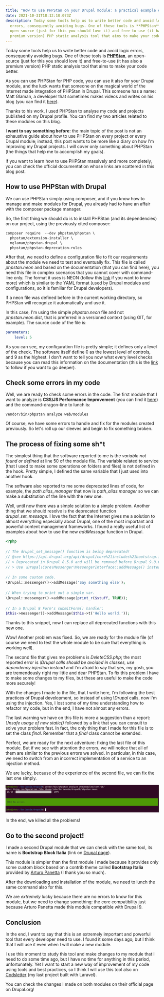 ```yaml
---
title: "How to use PHPStan on your Drupal module: a practical example of mine"
date: 2021-10-31T18:12:18.073Z
description: Today some tools help us to write better code and avoid logic
  errors, consequently avoiding bugs. One of these tools is **PHPStan**, an
  open-source (just for this you should love it) and free-to-use (it has also a
  premium version) PHP static analysis tool that aims to make your code better.
---
```

Today some tools help us to write better code and avoid logic errors, consequently avoiding bugs. One of these tools is **[PHPStan](https://github.com/phpstan/phpstan)**, an open-source (just for this you should love it) and free-to-use (it has also a premium version) PHP static analysis tool that aims to make your code better.

As you can use PHPStan for PHP code, you can use it also for your Drupal module, and the luck wants that someone on the magical world of the Internet made integration of PHPStan in Drupal. This someone has a name: Matt Glaman, a developer that sometimes makes videos and writes on his blog (you can find it [here](https://mglaman.dev/)).

Thanks to his work, I used PHPStan to analyse my code and projects published on my Drupal profile. You can find my two articles related to these modules on this blog.

**I want to say something before:** the main topic of the post is not an exhaustive guide about how to use PHPStan on every project or every Drupal module; instead, this post wants to be more like a diary on how I'm improving my Drupal projects. I will cover only something about PHPStan (the things that help me to accomplish my goals).

If you want to learn how to use PHPStan massively and more completely, you can check the official documentation whose links are scattered in this blog post.

## How to use PHPStan with Drupal

We can use PHPStan simply using composer, and if you know how to manage and make modules for Drupal, you already had to have an affair with the composer package manager.

So, the first thing we should do is to install PHPStan (and its dependencies) on our project, using the previously cited composer:

```shell
composer require  --dev phpstan/phpstan \
  phpstan/extension-installer \
  mglaman/phpstan-drupal \
  phpstan/phpstan-deprecation-rules
```

After that, we need to define a configuration file to fit our requirements about the module we need to test and eventually fix. This file is called *phpstan.neon* and based on the documentation (that you can find here), you need this file in complex scenarios that you cannot cover with command-line only. The format it uses is NEON (follow this [link](https://ne-on.org/) if you want to know more) which is similar to the YAML format (used by Drupal modules and configurations, so it is familiar for Drupal developers).

If a neon file was defined before in the current working directory, so PHPStan will recognize it automatically and use it.

In this case, I'm using the simple *phpstan.neon* file and not *phpstan.neon.dist*, that is preferred in a versioned context (using GIT, for example). The source code of the file is:

```yaml
parameters:
	level: 5
```

As you can see, my configuration file is pretty simple; it defines only a level of the check. The software itself define 0 as the lowest level of controls, and 9 as the highest. I don't want to tell you now what every level checks because you can read this information on the documentation (this is the [link](https://phpstan.org/user-guide/rule-levels) to follow if you want to go deeper).

## Check some errors in my code

Well, we are ready to check some errors in the code. The first module that I want to analyze is **CSS/JS Performance Improvement** (you can find it [here](https://www.drupal.org/project/css_js_performance_improvement)) and the command-dragon-line to lunch is:

```shell
vendor/bin/phpstan analyze web/modules
```

Of course, we have some errors to handle and fix for the modules created previously. So let's roll up our sleeves and begin to fix something broken.

## The process of fixing some sh*t

The simplest thing that the software reported to me is the *variable not found or defined* at line 50 of the module file. The variable related to service (that I used to make some operations on folders and files) is not defined in the hook. Pretty simple, I defined the same variable that I just used into another hook.

The software also reported to me some deprecated lines of code, for example, the *path.alias_manager* that now is *path_alias.manager* so we can make a substitution of the line with the new one.

Well, until now there was a simple solution to a simple problem. Another thing that we should resolve is the deprecated function *drupal_set_message*. I love the fact that the Internet gives me a solution to almost everything especially about Drupal, one of the most important and powerful content management frameworks. I found a really useful list of examples about how to use the new *addMessage* function in Drupal.

```php
<?php

// The drupal_set_message() function is being deprecated!
// @see https://api.drupal.org/api/drupal/core%21includes%21bootstrap.inc/function/drupal_set_message/8.5.x
// > Deprecated in Drupal 8.5.0 and will be removed before Drupal 9.0.0.
// > Use \Drupal\Core\Messenger\MessengerInterface::addMessage() instead.

// In some custom code.
\Drupal::messenger()->addMessage('Say something else');

// When trying to print out a simple var.
\Drupal::messenger()->addMessage(print_r($stuff, TRUE));

// In a Drupal 8 Form's submitForm() handler:
$this->messenger()->addMessage($this->t('Hello world.'));
```

Thanks to this snippet, now I can replace all deprecated functions with this new one.

Wow! Another problem was fixed. So, we are ready for the module file (of course we need to test the whole module to be sure that everything is working well).

The second file that gives me problems is *DeleteCSS.php*; the most reported error is *\Drupal calls should be avoided in classes, use dependency injection instead* and I'm afraid to say that yes, my gosh, you are tremendously right my little and dear PHPStan. To fix this problem I have to make some changes to my files, but these are useful to make the code more securely!

With the changes I made to the file, that I write here, I'm following the best practices of Drupal development, so instead of using *\Drupal* calls, now I'm using the injection. Yes, I lost some of my time understanding how to refactor my code, but in the end, I have not almost any errors.

The last warning we have on this file is more a suggestion than a report: *Unsafe usage of new static()* followed by a link that you can consult to solve your problem fast. In fact, the only thing that I made for this file is to set the class *final*. Remember that a *final* class cannot be extended.

Perfect, we are ready for the next adventure: fixing the last file of this module. But if we see with attention the errors, we will notice that all of them are similar to the previous errors we solved. In particular, in this case, we need to switch from an incorrect implementation of a service to an injection method.

We are lucky, because of the experience of the second file, we can fix the last one simply.

![The output of PHPStan reported no errors](no_errors.png "The output of PHPStan reported no errors")

In the end, we killed all the problems!

## Go to the second project!

I made a second Drupal module that we can check with the same tool, its name is **Bootstrap Block Italia** (link on [Drupal page](https://www.drupal.org/project/bootstrap_block_italia)).

This module is simpler than the first module I made because it provides only some custom block based on a contrib theme called **Bootstrap Italia** provided by [Arturo Panetta](https://www.drupal.org/u/arturopanetta) (I thank you so much).

After the downloading and installation of the module, we need to lunch the same command also for this.

We are *extremely* lucky because there are no errors to know for this module, but we need to change something: the core compatibility just because Arturo Panetta made this module compatible with Drupal 9.

## Conclusion

In the end, I want to say that this is an extremely important and powerful tool that every developer need to use. I found it some days ago, but I think that I will use it even when I will make a new module.

I use this moment to study this tool and make changes to my module that I need to do some time ago, but I have no time for anything in this period, unfortunately. Yet I want to start a new way of improvement of my code using tools and best practices, so I think I will use this tool also on [Codsletter](https://codsletter.herokuapp.com/) (my last project built with Laravel).

You can check the changes I made on both modules on their official page on Drupal.org!